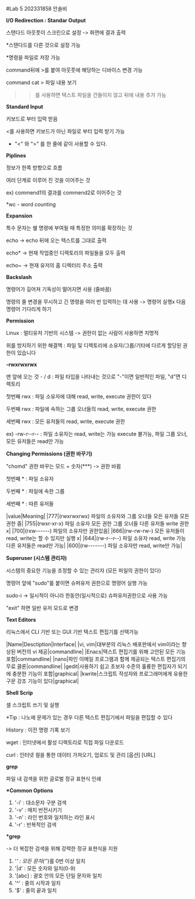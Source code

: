 #Lab 5
202331858 안솔비

__I/O Redirection : Standar Output__

스탠다드 아웃풋이 스크린으로 설정 -> 화면에 결과 출력

*스탠다드를 다른 것으로 설정 가능

*명령을 파일로 저장 가능

command뒤에 >를 붙여 아웃풋에 해당하는 디바이스 변경 가능

command cat > 파일 내용 보기

>> 를 사용하면 텍스트 파일을 건들이지 않고 뒤에 내용 추가 가능


__Standard Input__

키보드로 부터 입력 받음

<를 사용하면 키보드가 아닌 파일로 부터 입력 받기 가능

* "<" 와 ">" 를 한 줄에 같이 사용할 수 있다.


__Piplines__

정보가 한쪽 방향으로 흐름

여러 단계로 이루어 진 것을 이어주는 것

ex) commend1의 결과를 commend2로 이어주는 것

*wc - word counting


__Expansion__

특수 문자는 쉘 명령에 부여될 때 특정한 의미를 확장하는 것

echo -> echo 뒤에 오는 텍스트를 그대로 출력

echo* -> 현재 작업중인 디렉토리의 파일들을 모두 출력

echo~ -> 현재 유저의 홈 디렉터리 주소 출력


__Backslash__

명령어가 길어져 기독성이 떨어지면 사용 (줄바꿈)

명령의 줄 변경을 무시하고 긴 명령을 여러 번 입력하는 데 사용 -> 명령어 실행x 다음 명령어 기다리게 하기


__Permission__

Linux : 멀티유저 기반의 시스템 -> 권한이 없는 사람이 사용하면 치명적

위를 방지하기 위한 해결책 : 파일 및 디렉토리에 소유자/그룹/기타에 다르게 할당된 권한이 있습니다


__-rwxrwxrwx__

맨 앞에 오는 것 - / d : 파일 타입을 나타내는 것으로 "-"이면 일반적인 파일, "d"면 디렉토리

첫번째 rwx : 파일 소유자에 대해 read, write, execute 권한이 있다

두번째 rwx : 파일에 속하는 그룹 오너들의 read, write, execute 권한

세번째 rwx : 모든 유저들의 read, write, execute 권한

ex) -rw-r--r-- : 파일 소유자는 read, write는 가능 execute 불가능, 파일 그룹 오너, 모든 유저들은 read만 가능


__Changing Permissions (권한 바꾸기)__

"chomd" 권한 바꾸는 모드 + 숫자(***) -> 권한 바뀜

첫번째 * : 파일 소유자

두번째 * : 파일에 속한 그룹

세번째 * : 따른 유저들

|value|Meaning|
|777|(rwxrwxrwx) 파일의 소유자와 그룹 오너들 모든 유저들 모든 권한 줌|
|755|(rwxr-xr-x) 파일 소유자 모든 권한 그룹 오너들 다른 유저들 write 권한 x|
|700|(rxw------) 파일의 소유자만 권한있음|
|666|(rw-rw-rw-) 모든 유저들이 read, write는 할 수 있지만 실행 x|
|644|(rw-r--r--) 파일 소유자 read, write 가능 다른 유저들은 read만 가능|
|600|(rw-------) 파일 소유자만 read, write만 가능|


__Superuser (시스템 관리자)__

시스템의 중요한 기능을 조정할 수 있는 관리자 (모든 파일의 권한이 있다)

명령어 앞에 "sudo"를 붙이면 슈퍼유저 권한으로 명령어 실행 가능

sudo-i -> 일시적이 아니라 한동안(일시적으로) 슈퍼유저권한으로 사용 가능

"exit" 하면 일반 유저 모드로 변경


__Text Editors__

리눅스에서 CLI 기반 또는 GUI 기반 텍스트 편집기를 선택가능

|Name|Desctiption|Interface|
|vi, vim|대부분의 리눅스 배포판에서 vim이라는 향상된 버전의 vi 제공|commandline|
|Enacs|텍스트 편집기를 위해 고안된 모든 기능 포함|commandline|
|nano|파인 이메일 프로그램과 함께 제공되는 텍스트 편집기의 무료 클론|commandline|
|gedit|사용하기 쉽고 초보자 수준의 훌륭한 편집자가 되기에 충분한 기능이 포함|graphical|
|kwrite|스크립트 작성자와 프로그래머에게 유용한 구문 강조 기능이 있다|graphical|


__Shell Scrip__

셀 스크립트 쓰기 및 실행

*Tip : 나노에 문제가 있는 경우 다른 텍스트 편집기에서 파일을 편집할 수 있다

History : 이전 명령 기록 보기

wget : 인터넷에서 활성 디렉토리로 직접 파일 다운로드

curl : 인터넷 컬을 통한 데이터 가져오기, 업로드 및 관리 [옵션] [URL]


__grep__

파일 내 검색을 위한 글로벌 정규 표현식 인쇄


__*Common Options__

1. '-i' : 대소문자 구분 검색
2. '-v' : 매치 반전시키기
3. '-n' : 라인 번호와 일치하는 라인 표시
4. '-r' : 반복적인 검색

__*grep__

-> 더 복잡한 검색을 위해 강력한 정규 표현식을 지원
1. '*' : 모든 문자('*')를 0번 이상 일치
2. '|d' : 모든 숫자와 일치(0-9)
3. '[abc] : 괄호 안의 모든 단일 문자와 일치
4. '^' : 줄의 시작과 일치
5. '$' : 줄의 끝과 일치
